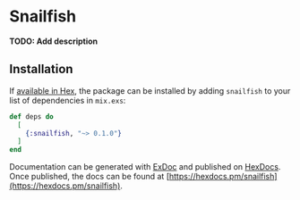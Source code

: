# Snailfish

**TODO: Add description**

## Installation

If [available in Hex](https://hex.pm/docs/publish), the package can be installed
by adding `snailfish` to your list of dependencies in `mix.exs`:

```elixir
def deps do
  [
    {:snailfish, "~> 0.1.0"}
  ]
end
```

Documentation can be generated with [ExDoc](https://github.com/elixir-lang/ex_doc)
and published on [HexDocs](https://hexdocs.pm). Once published, the docs can
be found at [https://hexdocs.pm/snailfish](https://hexdocs.pm/snailfish).

